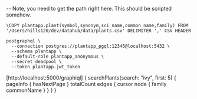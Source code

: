


-- Note, you need to get the path right here. This should be scripted somehow.

```
\COPY plantapp.plant(symbol,synonym,sci_name,common_name,family) FROM '/Users/hills120/dev/datahub/data/plants.csv' DELIMITER ',' CSV HEADER
```




```
postgraphql \
  --connection postgres://plantapp_pgql:12345@localhost:5432 \
  --schema plantapp \
  --default-role plantapp_anonymous \
  --secret deadpool \
  --token plantapp.jwt_token
```


[http://localhost:5000/graphiql]
{
  searchPlants(search: "ivy", first: 5) {
    pageInfo {
      hasNextPage
    }
    totalCount
    edges {
      cursor
      node {
        family
        commonName
      }
    }
  }
}


